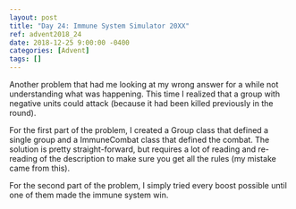 ```yaml
---
layout: post
title: "Day 24: Immune System Simulator 20XX"
ref: advent2018_24
date: 2018-12-25 9:00:00 -0400
categories: [Advent]
tags: []
---
```

Another problem that had me looking at my wrong answer for a while not understanding what was happening. This time I realized that a group with negative units could attack (because it had been killed previously in the round).

For the first part of the problem, I created a Group class that defined a single group and a ImmuneCombat class that defined the combat. The solution is pretty straight-forward, but requires a lot of reading and re-reading of the description to make sure you get all the rules (my mistake came from this).

For the second part of the problem, I simply tried every boost possible until one of them made the immune system win. 